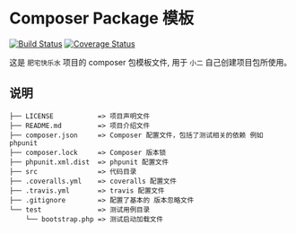 # Composer Package 模板

[![Build Status](https://travis-ci.org/zhangxiangliang/cola-composer-package-template.svg?branch=master)](https://travis-ci.org/zhangxiangliang/cola-composer-package-template)
[![Coverage Status](https://coveralls.io/repos/github/zhangxiangliang/cola-composer-package-template/badge.svg)](https://coveralls.io/github/zhangxiangliang/cola-composer-package-template)

这是 `肥宅快乐水` 项目的 composer 包模板文件, 用于 `小二` 自己创建项目包所使用。

## 说明
```
├── LICENSE           => 项目声明文件
├── README.md         => 项目介绍文件
├── composer.json     => Composer 配置文件，包括了测试相关的依赖 例如 phpunit
├── composer.lock     => Composer 版本锁
├── phpunit.xml.dist  => phpunit 配置文件
├── src               => 代码目录
├── .coveralls.yml    => coveralls 配置文件
├── .travis.yml       => travis 配置文件
├── .gitignore        => 配置了基本的 版本忽略文件
└── test              => 测试用例目录
    └── bootstrap.php => 测试启动加载文件
```
